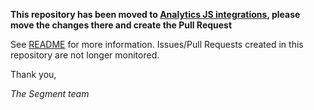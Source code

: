 
**This repository has been moved to [Analytics JS integrations](https://github.com/segmentio/analytics.js-integrations), please move the changes there and create the Pull Request**

See [README](README.md) for more information. Issues/Pull Requests created in this repository are not longer monitored.

Thank you,

_The Segment team_
